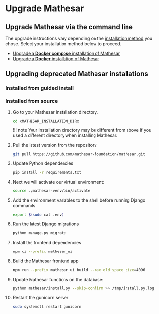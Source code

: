 # Upgrade Mathesar

## Upgrade Mathesar via the command line

The upgrade instructions vary depending on the [installation method](../index.md#installing-mathesar) you chose. Select your installation method below to proceed.

- [Upgrade a **Docker compose** installation of Mathesar](../installation/docker-compose/index.md#upgrade)
- [Upgrade a **Docker** installation of Mathesar](../installation/docker/index.md#upgrade)


## Upgrading deprecated Mathesar installations


### Installed from guided install
<!-- TODO -->


### Installed from source

1. Go to your Mathesar installation directory.

    ```sh
    cd xMATHESAR_INSTALLATION_DIRx
    ```

    !!! note
        Your installation directory may be different from above if you used a different directory when installing Mathesar.

1. Pull the latest version from the repository

    ```sh
    git pull https://github.com/mathesar-foundation/mathesar.git
    ```

1. Update Python dependencies

    ```sh
    pip install -r requirements.txt
    ```

1. Next we will activate our virtual environment:

    ```sh
    source ./mathesar-venv/bin/activate
    ```

1. Add the environment variables to the shell before running Django commands

    ```sh
    export $(sudo cat .env)
    ```

1. Run the latest Django migrations

    ```sh
    python manage.py migrate
    ```

1. Install the frontend dependencies

    ```sh
    npm ci --prefix mathesar_ui
    ```
      
1. Build the Mathesar frontend app

    ```sh
    npm run --prefix mathesar_ui build --max_old_space_size=4096
    ```

1. Update Mathesar functions on the database:

    ```sh
    python mathesar/install.py --skip-confirm >> /tmp/install.py.log
    ```

1. Restart the gunicorn server

    ```sh
    sudo systemctl restart gunicorn
    ```
